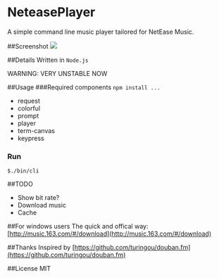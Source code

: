 NeteasePlayer
=============

A simple command line music player tailored for NetEase Music.

##Screenshot
![](http://incognita.u.qiniudn.com/NeteasePlayer_screenshot_v0.2.png)

##Details
Written in `Node.js`

WARNING: VERY UNSTABLE NOW

##Usage
###Required components `npm install ...`
* request
* colorful
* prompt
* player
* term-canvas
* keypress

### Run
`$./bin/cli`


##TODO
* Show bit rate?
* Download music
* Cache


##For windows users
The quick and offical way:
[http://music.163.com/#/download](http://music.163.com/#/download)

##Thanks
Inspired by [https://github.com/turingou/douban.fm](https://github.com/turingou/douban.fm)

##License
MIT

